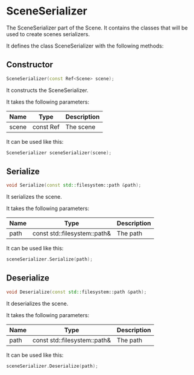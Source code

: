 # SceneSerializer

The SceneSerializer part of the Scene. It contains the classes that will be used to create scenes serializers.

It defines the class SceneSerializer with the following methods:

## Constructor

```c++
SceneSerializer(const Ref<Scene> scene);
```

It constructs the SceneSerializer.

It takes the following parameters:

| Name  | Type         | Description |
|-------|--------------|-------------|
| scene | const Ref<Scene> | The scene   |

It can be used like this:

```c++
SceneSerializer sceneSerializer(scene);
```

## Serialize

```c++
void Serialize(const std::filesystem::path &path);
```

It serializes the scene.

It takes the following parameters:

| Name | Type | Description |
|------|------|-------------|
| path | const std::filesystem::path& | The path    |

It can be used like this:

```c++
sceneSerializer.Serialize(path);
```

## Deserialize

```c++
void Deserialize(const std::filesystem::path &path);
```

It deserializes the scene.

It takes the following parameters:

| Name | Type | Description |
|------|------|-------------|
| path | const std::filesystem::path& | The path    |

It can be used like this:

```c++
sceneSerializer.Deserialize(path);
```



